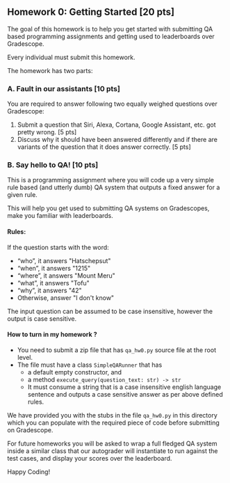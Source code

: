 Homework 0: Getting Started [20 pts]
--

The goal of this homework is to help you get started with submitting QA based programming assignments and getting used to leaderboards over Gradescope.

Every individual must submit this homework.


The homework has two parts:

### A. Fault in our assistants [10 pts]

You are required to answer following two equally weighed questions over Gradescope:

1. Submit a question that Siri, Alexa, Cortana, Google Assistant, etc. got pretty wrong. [5 pts]
2. Discuss why it should have been answered differently and if there are variants of the question that it does answer correctly. [5 pts]


### B. Say hello to QA! [10 pts]

This is a programming assignment where you will code up a very simple rule based (and utterly dumb) QA system that outputs a fixed answer for a given rule.

This will help you get used to submitting QA systems on Gradescopes, make you familiar with leaderboards.


#### Rules:
If the question starts with the word:
* “who”, it answers "Hatschepsut"
* “when”, it answers "1215"
* “where”, it answers "Mount Meru"
* “what”, it answers "Tofu"
* “why”, it answers "42"
* Otherwise, answer "I don't know"

The input question can be assumed to be case insensitive, however the output is case sensitive.

#### How to turn in my homework ?

- You need to submit a zip file that has `qa_hw0.py` source file at the root level.
- The file must have a class `SimpleQARunner` that has
  -  a default empty constructor, and 
  -  a method `execute_query(question_text: str) -> str`
  -  It must consume a string that is a case insensitive english language sentence and outputs a case sensitive answer as per above defined rules.

We have provided you with the stubs in the file `qa_hw0.py` in this directory which you can populate with the required piece of code before submitting on Gradescope.

For future homeworks you will be asked to wrap a full fledged QA system inside a similar class that our autograder will instantiate to run against the test cases, and display your scores over the leaderboard.

Happy Coding!